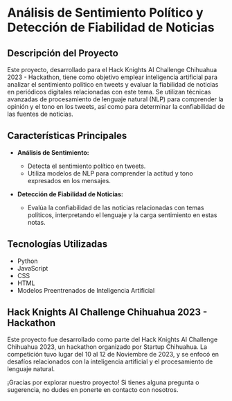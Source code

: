 # Análisis de Sentimiento Político y Detección de Fiabilidad de Noticias

## Descripción del Proyecto

Este proyecto, desarrollado para el Hack Knights AI Challenge Chihuahua 2023 - Hackathon, tiene como objetivo emplear inteligencia artificial para analizar el sentimiento político en tweets y evaluar la fiabilidad de noticias en periódicos digitales relacionadas con este tema. Se utilizan técnicas avanzadas de procesamiento de lenguaje natural (NLP) para comprender la opinión y el tono en los tweets, así como para determinar la confiabilidad de las fuentes de noticias.

## Características Principales

- **Análisis de Sentimiento:**
  - Detecta el sentimiento político en tweets.
  - Utiliza modelos de NLP para comprender la actitud y tono expresados en los mensajes.

- **Detección de Fiabilidad de Noticias:**
  - Evalúa la confiabilidad de las noticias relacionadas con temas políticos, interpretando el lenguaje y la carga sentimiento en estas notas.

## Tecnologías Utilizadas

- Python
- JavaScript
- CSS
- HTML
- Modelos Preentrenados de Inteligencia Artificial

## Hack Knights AI Challenge Chihuahua 2023 - Hackathon

Este proyecto fue desarrollado como parte del Hack Knights AI Challenge Chihuahua 2023, un hackathon organizado por Startup Chihuahua. La competición tuvo lugar del 10 al 12 de Noviembre de 2023, y se enfocó en desafíos relacionados con la inteligencia artificial y el procesamiento de lenguaje natural.

¡Gracias por explorar nuestro proyecto! Si tienes alguna pregunta o sugerencia, no dudes en ponerte en contacto con nosotros.
